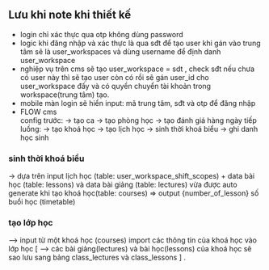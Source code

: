 ## Lưu khi note khi thiết kế
- login chỉ xác thực qua otp không dùng password 
- logic khi đăng nhập và xác thực là qua sđt để tạo user khi gán vào trung tâm sẽ là user_workspaces và dùng username để định danh user_workspace
- nghiệp vụ trên cms sẽ tạo user_workspace = sdt , check sđt nếu chưa có user này thì sẽ tạo user còn có rồi sẽ gán user_id cho user_workspace đấy và có quyền chuyển tài khoản trong workspace(trung tâm) tạo.
- mobile màn login sẽ hiển input: mã trung tâm, sđt và otp để đăng nhập
- FLOW cms  
config trước:
-> tạo ca
-> tạo phòng học
-> tạo đánh giá hàng ngày
tiếp luồng:
-> tạo khoá học -> tạo lịch học -> sinh thời khoá biểu -> ghi danh học sinh

### sinh thời khoá biểu
-> dựa trên input lịch học (table: user_workspace_shift_scopes) + data bài học (table: lessons) và data bài giảng (table: lectures) vừa được auto generate khi tạo khoá học(table: courses) => output {number_of_lesson} số buổi học (timetable)
### tạo lớp học
--> input từ một khoá học (courses) import các thông tin của khoá học vào lớp học [
  --> các bài giảng(lectures) và bài học(lessons) của khoá học sẽ sao lưu sang bảng class_lectures và class_lessons
]
.
